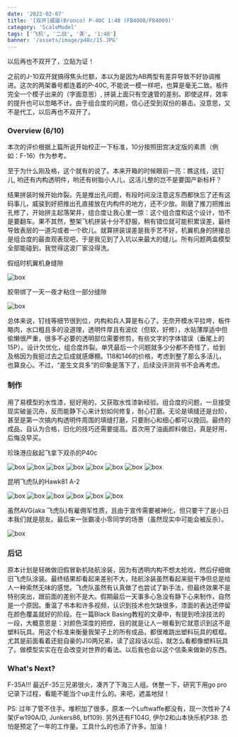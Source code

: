 ```yaml
---
date: '2022-02-07'
title: '[双开]威骏(Bronco) P-40C 1:48 (FB4008/FB4009)'
category: 'ScaleModel'
tags: ['飞机', '二战', '美', '1:48']
banner: '/assets/image/p40c/15.JPG'
---
```


以后再也不双开了，立贴为证！

之前的J-10双开就搞得焦头烂额，本以为是因为AB两型有差异导致不好协调推进。这次的两架番号都连着的P-40C, 不能说一模一样吧，也算是毫无二致。板件完全一个模子出来的（字面意思）, 拼装上面只有空速管的差别。即使这样，效率的提升也可以忽略不计。由于组合度的问题，信心还受到双份的暴击。没意思，又不是代工，以后再也不双开了。

### Overview (6/10)

本次的评价根据上篇所说开始校正一下标准，10分按照田宫决定版的素质（例如：F-16）作为参考。

至于为什么刚及格，这个就有的说了。本来开箱的时候眼前一亮：瞧这线，这钉儿, 哟还有内构透明件，哟还有树脂小人儿，这活儿整的岂不是要国产新标杆？

结果拼装时候开始炸裂。先是推出孔问题，有段时间没注意这东西都快忘了还有这码事儿，威骏到好把推出孔直接放在内构件的地方，还不少放。刚磨了推刀把推出孔修了，开始拼主起落架井，组合度让我心里一惊：这个组合度和这个设计，怕不是要翻车。果不其然，整架飞机拼装十分不舒服，稍有错位就可能积累误差，最终导致表层的一道沟或者一个砍儿。就算拼装误差是我手艺不好，机翼机身的拼接总是组合度的最直观表现吧，于是我见到了入坑以来最大的缝儿。所有问题两盒模型全部能碰到，我觉得这波厂家没得洗。

假组时机翼机身缝隙

![box](/assets/image/p40c/gap.jpg)

胶带绑了一天一夜才粘住一部分缝隙

![box](/assets/image/p40c/fix.jpg)

总体来说，钉线等细节很到位，内构和兵人算是有心了。无奈开模水平拉垮，板件略肉，水口粗且多的没道理，透明件厚且有波纹（但软，好修），水贴薄厚适中但偷懒很严重，很多不必要的透明部位需要修剪，有些文字的字体错误（垂尾上的15P）。设计欠优化，组合度炸裂。单凭最后一个问题就多少分都不奇怪了，给到及格因为我挺过去之后成就感爆棚。118和146的价格，考虑到整了那么多活儿，也算良心。不过，“差生文具多”的印象是落下了，后续没评测背书不会再考虑。

### 制作

用了易模型的水性漆，挺好用的，又获取水性漆新经验。组合度的问题，一旦接受现实破釜沉舟，反而能静下心来计划如何修复，耐心打磨。无论是填缝还是台阶，甚至是第一次搞内构透明件周围的填缝打磨，只要耐心和细心都可以挽回。最终的成品，自认为合格，旧化的技巧还需要提高。首次用了油画颜料做旧，真是好用，后悔没早买。

珍珠港应敌起飞拿下双杀的P40c

![box](/assets/image/p40c/1.jpg)
![box](/assets/image/p40c/2.jpg)
![box](/assets/image/p40c/3.jpg)
![box](/assets/image/p40c/4.jpg)
![box](/assets/image/p40c/5.jpg)
![box](/assets/image/p40c/6.jpg)
![box](/assets/image/p40c/7.jpg)
![box](/assets/image/p40c/8.jpg)

昆明飞虎队的Hawk81 A-2

![box](/assets/image/p40c/9.jpg)
![box](/assets/image/p40c/10.jpg)
![box](/assets/image/p40c/11.jpg)
![box](/assets/image/p40c/12.jpg)
![box](/assets/image/p40c/13.jpg)
![box](/assets/image/p40c/14.jpg)

虽然AVG(aka 飞虎队)有雇佣军性质，且由于宣传需要被神化，但只要干了是小日本我们就是朋友。最后来一张霸凌小零同学的场景（虽然现实中可能会被反杀）。

![box](/assets/image/p40c/15.jpg)

### 后记

原本计划是轻微做旧假冒新机陆航涂装，因为有透明内构不想太抢戏，然后仔细做旧飞虎队涂装。最终结果却看起来差别不大，陆航涂装虽然看起来挺干净但总是给人一种索然无味的感觉。飞虎队虽然有认真做了也尝试了新手法，但最终效果不是特别突出，跟前面的差别不是大。假期最后一天事多心急没有静下心来制作，自然是一个原因。重温了书本和许多视频，认识到技术也欠缺很多，漆面的表达还停留在颜色覆盖就好的阶段。在一篇Black Basing教程的文章中，有提到喷涂技法的一段，大概意思是：对颜色深度的把控，目的就是让人一眼看到它就意识到这不是塑料玩具。用这个标准来衡量我架子上的所有成品，都很难跳出塑料玩具的框框。尤其是前面看着还挺自豪的J10两兄弟，读了这段话以后，就怎么看都像塑料玩具了。做模型实实在在会改变对世界的看法。以后我也会以这个信条来做新的东西。

### What's Next?

F-35A!!! 最近F-35三兄弟很火，凑齐了下海三人组。休整一下，研究下用go pro记录下过程，看能不能当个up主什么的。来吧，遮盖地狱！

PS: 过年了管不住手。堆积加了很多，原本一个Luftwaffe都没有，现一次性补了4架(Fw190A/D, Junkers86, bf109). 另外还有F104G, 伊尔2和山本快乐机P38. 恐怕是预定了一年的工作量。工具什么的也添了许多。加油！
